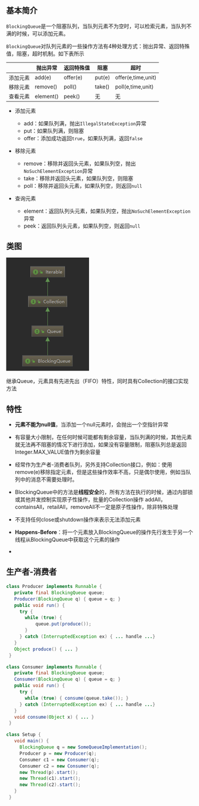 ## 基本简介

`BlockingQueue`是一个阻塞队列，当队列元素不为空时，可以检索元素，当队列不满的时候，可以添加元素。

`BlockingQueue`对队列元素的一些操作方法有4种处理方式：抛出异常、返回特殊值，阻塞，超时机制。如下表所示

|          | 抛出异常  | 返回特殊值 | 阻塞   | 超时               |
| :------- | --------- | ---------- | ------ | ------------------ |
| 添加元素 | add(e)    | offer(e)   | put(e) | offer(e,time,unit) |
| 移除元素 | remove()  | poll()     | take() | poll(e,time,unit)  |
| 查看元素 | element() | peek()     | 无     | 无                 |

- 添加元素

  - add：如果队列满，抛出`IllegalStateException`异常
  - put：如果队列满，则阻塞
  - offer：添加成功返回`true`，如果队列满，返回`false`

- 移除元素

  - remove：移除并返回头元素，如果队列空，抛出`NoSuchElementException`异常
  - take：移除并返回头元素，如果队列空，则阻塞
  - poll：移除并返回头元素，如果队列空，则返回`null`

- 查询元素

  - element：返回队列头元素，如果队列空，抛出`NoSuchElementException`异常
  - peek：返回队列头元素，如果队列空，则返回`null`

## 类图

![1557421040869](./image/BlockingQueue.png)

继承Queue，元素具有先进先出（FIFO）特性，同时具有Collection的接口实现方法

## 特性

- **元素不能为null值**，当添加一个null元素时，会抛出一个空指针异常
- 有容量大小限制，在任何时候可能都有剩余容量，当队列满的时候，其他元素就无法再不阻塞的情况下进行添加，如果没有容量限制，阻塞队列总是返回Integer.MAX_VALUE值作为剩余容量
- 经常作为生产者-消费者队列，另外支持Collection接口，例如：使用remove(e)移除指定元素，但是这些操作效率不高，只是偶尔使用，例如当队列中的消息不需要处理时。
- BlockingQueue中的方法是**线程安全**的，所有方法在执行的时候，通过内部锁或其他并发控制实现原子性操作，批量的Collection操作 addAll，containsAll，retailAll，removeAll不一定是原子性操作，除非特殊处理
- 不支持任何close或shutdown操作来表示无法添加元素
- **Happens-Before**：将一个元素放入BlockingQueue的操作先行发生于另一个线程从BlockingQueue中获取这个元素的操作

- 

## 生产者-消费者

```java
class Producer implements Runnable {
   private final BlockingQueue queue;
   Producer(BlockingQueue q) { queue = q; }
   public void run() {
     try {
       while (true) { 
           queue.put(produce()); 
       }
     } catch (InterruptedException ex) { ... handle ...}
   }
   Object produce() { ... }
 }
```

```java
class Consumer implements Runnable {
   private final BlockingQueue queue;
   Consumer(BlockingQueue q) { queue = q; }
   public void run() {
     try {
       while (true) { consume(queue.take()); }
     } catch (InterruptedException ex) { ... handle ...}
   }
   void consume(Object x) { ... }
 }
```

```java
class Setup {
   void main() {
     BlockingQueue q = new SomeQueueImplementation();
     Producer p = new Producer(q);
     Consumer c1 = new Consumer(q);
     Consumer c2 = new Consumer(q);
     new Thread(p).start();
     new Thread(c1).start();
     new Thread(c2).start();
   }
 }
```

